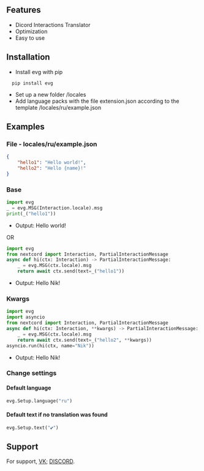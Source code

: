 
## Features
- Dicord Interactions Translator
- Optimization
- Easy to use


## Installation

 - Install evg with pip

```
  pip install evg
```
- Set up a new folder /locales
- Add language packs with the file extension.json according to the template /locales/ru/example.json
## Examples
### File - locales/ru/example.json
```json
{
    "hello1": "Hello world!",
    "hello2": "Hello {name}!"
}
```
### Base
```python
import evg
_ = evg.MSG(Interaction.locale).msg
print(_("hello1"))
```
* Output: Hello world!

OR
```python
import evg
from nextcord import Interaction, PartialInteractionMessage
async def hi(ctx: Interaction) -> PartialInteractionMessage:
    _ = evg.MSG(ctx.locale).msg
    return await ctx.send(text=_("hello1"))
```
* Output: Hello Nik!
### Kwargs
```python
import evg
import asyncio
from nextcord import Interaction, PartialInteractionMessage
async def hi(ctx: Interaction, **kwargs) -> PartialInteractionMessage:
    _ = evg.MSG(ctx.locale).msg
    return await ctx.send(text=_("hello2", **kwargs))
asyncio.run(hi(ctx, name="Nik"))
```
* Output: Hello Nik!
### Change settings
#### Default language
```python
evg.Setup.language("ru")
```
#### Default text if no translation was found
```python
evg.Setup.text("💕")
```
## Support

For support, [VK](https://vk.com/id441692401); [DISCORD](https://discordapp.com/users/468846682843381760/).

